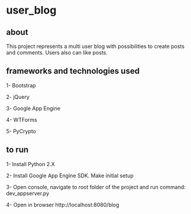 # user_blog

## about 

This project represents a multi user blog with possibilities to create posts and comments. Users also can like posts.

## frameworks and technologies used
1- Bootstrap

2- jQuery 

3- Google App Engine

4- WTForms

5- PyCrypto


## to run

1- Install Python 2.X

2- Install Google App Engine SDK. Make initial setup

3- Open console, navigate to root folder of the project and run command: dev_appserver.py 

4- Open in browser http://localhost:8080/blog
